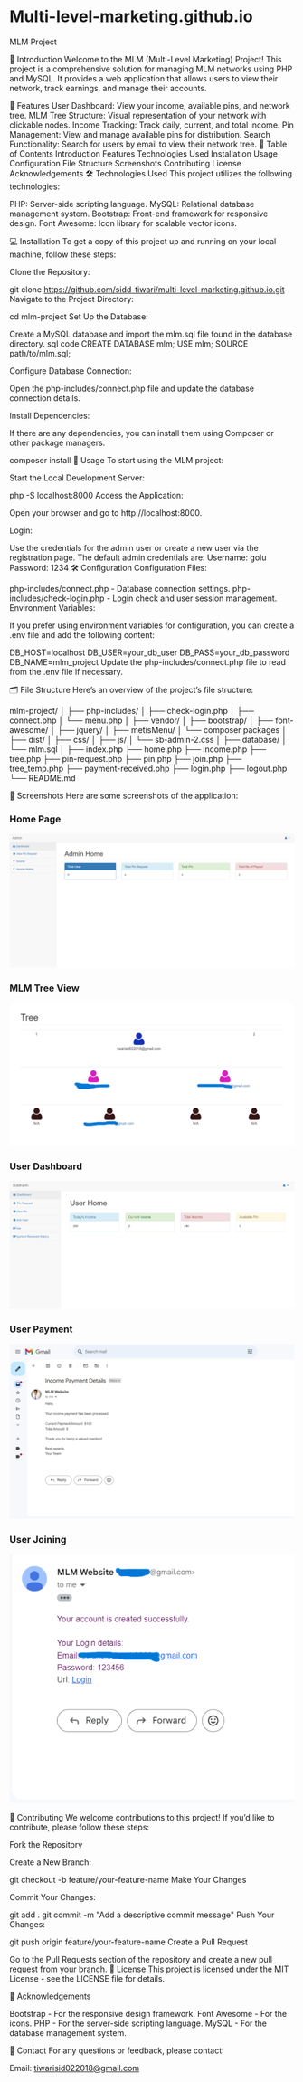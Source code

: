 # Multi-level-marketing.github.io

MLM Project

📖 Introduction
Welcome to the MLM (Multi-Level Marketing) Project! This project is a comprehensive solution for managing MLM networks using PHP and MySQL. It provides a web application that allows users to view their network, track earnings, and manage their accounts.

🚀 Features
User Dashboard: View your income, available pins, and network tree.
MLM Tree Structure: Visual representation of your network with clickable nodes.
Income Tracking: Track daily, current, and total income.
Pin Management: View and manage available pins for distribution.
Search Functionality: Search for users by email to view their network tree.
📜 Table of Contents
Introduction
Features
Technologies Used
Installation
Usage
Configuration
File Structure
Screenshots
Contributing
License
Acknowledgements
🛠 Technologies Used
This project utilizes the following technologies:

PHP: Server-side scripting language.
MySQL: Relational database management system.
Bootstrap: Front-end framework for responsive design.
Font Awesome: Icon library for scalable vector icons.

💻 Installation
To get a copy of this project up and running on your local machine, follow these steps:

Clone the Repository:

git clone https://github.com/sidd-tiwari/multi-level-marketing.github.io.git
Navigate to the Project Directory:

cd mlm-project
Set Up the Database:

Create a MySQL database and import the mlm.sql file found in the database directory.
sql code
CREATE DATABASE mlm;
USE mlm;
SOURCE path/to/mlm.sql;

Configure Database Connection:

Open the php-includes/connect.php file and update the database connection details.

<?php
$host = 'localhost';
$user = 'root';
$password = 'your_db_password';
$database = 'mlm';

$con = mysqli_connect($host, $user, $password, $database);
if (!$con) {
    die("Connection failed: " . mysqli_connect_error());
}
?>
Install Dependencies:

If there are any dependencies, you can install them using Composer or other package managers.

composer install
📖 Usage
To start using the MLM project:

Start the Local Development Server:

php -S localhost:8000
Access the Application:

Open your browser and go to http://localhost:8000.

Login:

Use the credentials for the admin user or create a new user via the registration page.
The default admin credentials are:
Username: golu
Password: 1234
🛠 Configuration
Configuration Files:

php-includes/connect.php - Database connection settings.
php-includes/check-login.php - Login check and user session management.
Environment Variables:

If you prefer using environment variables for configuration, you can create a .env file and add the following content:

DB_HOST=localhost
DB_USER=your_db_user
DB_PASS=your_db_password
DB_NAME=mlm_project
Update the php-includes/connect.php file to read from the .env file if necessary.

🗂 File Structure
Here’s an overview of the project’s file structure:

mlm-project/
│
├── php-includes/
│   ├── check-login.php
│   ├── connect.php
│   └── menu.php
│
├── vendor/
│   ├── bootstrap/
│   ├── font-awesome/
│   ├── jquery/
│   ├── metisMenu/
│   └── composer packages
│
├── dist/
│   ├── css/
│   ├── js/
│   └── sb-admin-2.css
│
├── database/
│   └── mlm.sql
│
├── index.php
├── home.php
├── income.php
├── tree.php
├── pin-request.php
├── pin.php
├── join.php
├── tree_temp.php
├── payment-received.php
├── login.php
├── logout.php
└── README.md

📸 Screenshots
Here are some screenshots of the application:

### Home Page
![Home Page](/images/home.png)

### MLM Tree View
![MLM Tree View](/images/tree.png)

### User Dashboard
![User Dashboard](/images/dashboard.png)

### User Payment
![User Dashboard](/images/payment_notification.png)

### User Joining
![User Dashboard](/images/join_notification.png)

🤝 Contributing
We welcome contributions to this project! If you’d like to contribute, please follow these steps:

Fork the Repository

Create a New Branch:

git checkout -b feature/your-feature-name
Make Your Changes

Commit Your Changes:

git add .
git commit -m "Add a descriptive commit message"
Push Your Changes:

git push origin feature/your-feature-name
Create a Pull Request

Go to the Pull Requests section of the repository and create a new pull request from your branch.
📜 License
This project is licensed under the MIT License - see the LICENSE file for details.

🙏 Acknowledgements

Bootstrap - For the responsive design framework.
Font Awesome - For the icons.
PHP - For the server-side scripting language.
MySQL - For the database management system.

📧 Contact
For any questions or feedback, please contact:

Email: tiwarisid022018@gmail.com

